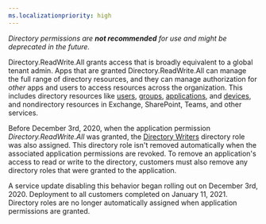 ```yaml
---
ms.localizationpriority: high
---
```


<!-- markdownlint-disable MD002 MD041 -->

*Directory permissions are **not recommended** for use and might be deprecated in the future.*

Directory.ReadWrite.All grants access that is broadly equivalent to a global tenant admin. Apps that are granted Directory.ReadWrite.All can manage the full range of directory resources, and they can manage authorization for *other* apps and users to access resources across the organization. This includes directory resources like [users](/graph/api/resources/user), [groups](/graph/api/resources/group), [applications](/graph/api/resources/application), and [devices](/graph/api/resources/device), and nondirectory resources in Exchange, SharePoint, Teams, and other services.

Before December 3rd, 2020, when the application permission *Directory.ReadWrite.All* was granted, the [Directory Writers](/azure/active-directory/users-groups-roles/directory-assign-admin-roles#directory-writers-permissions) directory role was also assigned. This directory role isn't removed automatically when the associated application permissions are revoked. To remove an application's access to read or write to the directory, customers must also remove any directory roles that were granted to the application.

A service update disabling this behavior began rolling out on December 3rd, 2020. Deployment to all customers completed on January 11, 2021. Directory roles are no longer automatically assigned when application permissions are granted.
